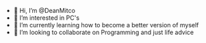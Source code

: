 - 👋 Hi, I’m @DeanMitco
- 👀 I’m interested in PC's
- 🌱 I’m currently learning how to become a better version of myself
- 💞️ I’m looking to collaborate on Programming and just life advice

<!---
DeanMitco/DeanMitco is a ✨ special ✨ repository because its `README.md` (this file) appears on your GitHub profile.
You can click the Preview link to take a look at your changes.
--->
